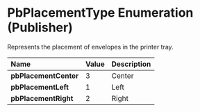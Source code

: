 
# PbPlacementType Enumeration (Publisher)

Represents the placement of envelopes in the printer tray.



|**Name**|**Value**|**Description**|
|:-----|:-----|:-----|
| **pbPlacementCenter**|3|Center|
| **pbPlacementLeft**|1|Left|
| **pbPlacementRight**|2|Right|
